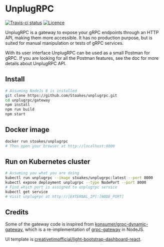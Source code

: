 # UnplugRPC

[![Travis-ci status](https://travis-ci.org/Stoakes/unplugrpc.svg?branch=master)](https://travis-ci.org/Stoakes/unplugrpc)
[![Licence](https://img.shields.io/badge/Licence-GNU%20AGPL%20v3-red.svg)](LICENCE)

UnplugRPC is a gateway to expose your gRPC endpoints through an HTTP API, making them more accessible.
It has no production purpose, but is suited for manual manipulation or tests of gRPC services.

With its user interface UnplugRPC can be used as a small Postman for gRPC.
If you are looking for all the Postman features, see the doc for more details about UnplugRPC API.

## Install

```bash
# Assuming NodeJs 8 is installed
git clone https://github.com/Stoakes/unplugrpc.git
cd unplugrpc/gateway
npm install
npm run build
npm start
```

## Docker image

```bash
docker run stoakes/unplugrpc
# Then open your browser at http://localhost:8000
```

## Run on Kubernetes cluster

```bash
# Assuming you what you are doing
kubectl run unplugrpc --image stoakes/unplugrpc:latest --port 8000
kubectl expose deployment unplugrpc --type NodePort --port 8000
# Find which port is assigned to unplugrpc service
kubectl get service
# Visit unplugrpc at http://[EXTERNAL_IP]:[NODE_PORT]
```

## Credits

Some of the gateway code is inspired from [konsumer/grpc-dynamic-gateway](https://github.com/konsumer/grpc-dynamic-gateway), which is a re-implementation of [grpc-gateway](https://github.com/grpc-ecosystem/grpc-gateway) in NodeJS.

UI template is [creativetimofficial/light-bootstrap-dashboard-react](https://github.com/creativetimofficial/light-bootstrap-dashboard-react).
